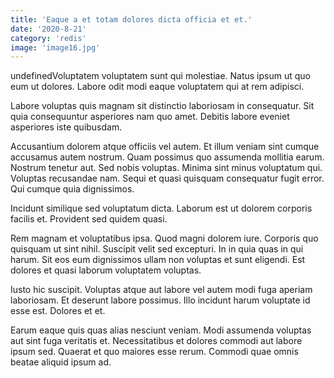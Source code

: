 ```yaml
---
title: 'Eaque a et totam dolores dicta officia et et.'
date: '2020-8-21'
category: 'redis'
image: 'image16.jpg'
---
```


undefinedVoluptatem voluptatem sunt qui molestiae. Natus ipsum ut quo eum ut dolores. Labore odit modi eaque voluptatem qui at rem adipisci.
 Labore voluptas quis magnam sit distinctio laboriosam in consequatur. Sit quia consequuntur asperiores nam quo amet. Debitis labore eveniet asperiores iste quibusdam.
 Accusantium dolorem atque officiis vel autem. Et illum veniam sint cumque accusamus autem nostrum. Quam possimus quo assumenda mollitia earum. Nostrum tenetur aut. Sed nobis voluptas. Minima sint minus voluptatum qui.
Voluptas recusandae nam. Sequi et quasi quisquam consequatur fugit error. Qui cumque quia dignissimos.
 Incidunt similique sed voluptatum dicta. Laborum est ut dolorem corporis facilis et. Provident sed quidem quasi.
 Rem magnam et voluptatibus ipsa. Quod magni dolorem iure. Corporis quo quisquam ut sint nihil. Suscipit velit sed excepturi.
In in quia quas in qui harum. Sit eos eum dignissimos ullam non voluptas et sunt eligendi. Est dolores et quasi laborum voluptatem voluptas.
 Iusto hic suscipit. Voluptas atque aut labore vel autem modi fuga aperiam laboriosam. Et deserunt labore possimus. Illo incidunt harum voluptate id esse est. Dolores et et.
 Earum eaque quis quas alias nesciunt veniam. Modi assumenda voluptas aut sint fuga veritatis et. Necessitatibus et dolores commodi aut labore ipsum sed. Quaerat et quo maiores esse rerum. Commodi quae omnis beatae aliquid ipsum ad.

